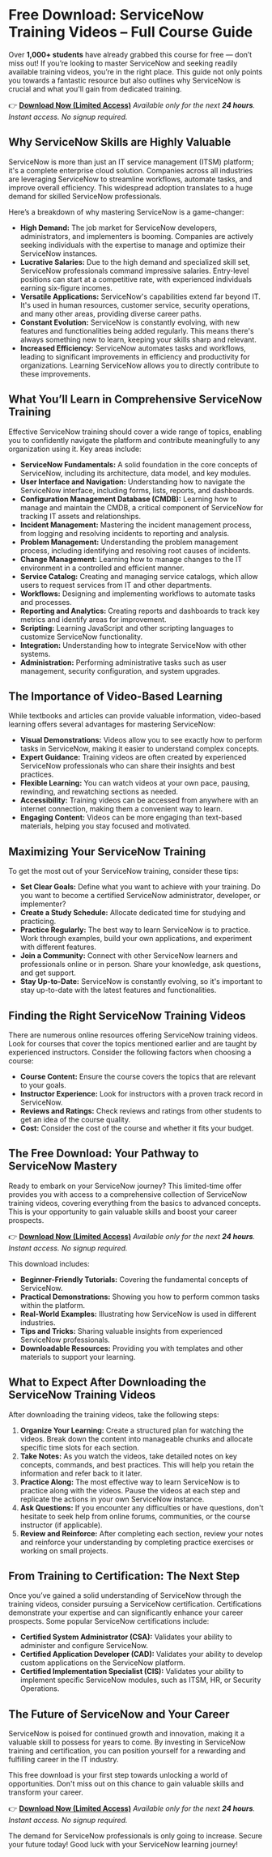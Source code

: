 # Free Download: ServiceNow Training Videos – Full Course Guide

Over **1,000+ students** have already grabbed this course for free — don’t miss out! If you’re looking to master ServiceNow and seeking readily available training videos, you’re in the right place. This guide not only points you towards a fantastic resource but also outlines why ServiceNow is crucial and what you'll gain from dedicated training.

👉 **[Download Now (Limited Access)](https://udemywork.com/servicenow-training-videos)**
_Available only for the next **24 hours**. Instant access. No signup required._

## Why ServiceNow Skills are Highly Valuable

ServiceNow is more than just an IT service management (ITSM) platform; it's a complete enterprise cloud solution. Companies across all industries are leveraging ServiceNow to streamline workflows, automate tasks, and improve overall efficiency. This widespread adoption translates to a huge demand for skilled ServiceNow professionals.

Here’s a breakdown of why mastering ServiceNow is a game-changer:

*   **High Demand:** The job market for ServiceNow developers, administrators, and implementers is booming. Companies are actively seeking individuals with the expertise to manage and optimize their ServiceNow instances.
*   **Lucrative Salaries:** Due to the high demand and specialized skill set, ServiceNow professionals command impressive salaries. Entry-level positions can start at a competitive rate, with experienced individuals earning six-figure incomes.
*   **Versatile Applications:** ServiceNow's capabilities extend far beyond IT. It's used in human resources, customer service, security operations, and many other areas, providing diverse career paths.
*   **Constant Evolution:** ServiceNow is constantly evolving, with new features and functionalities being added regularly. This means there's always something new to learn, keeping your skills sharp and relevant.
*   **Increased Efficiency:** ServiceNow automates tasks and workflows, leading to significant improvements in efficiency and productivity for organizations. Learning ServiceNow allows you to directly contribute to these improvements.

## What You’ll Learn in Comprehensive ServiceNow Training

Effective ServiceNow training should cover a wide range of topics, enabling you to confidently navigate the platform and contribute meaningfully to any organization using it. Key areas include:

*   **ServiceNow Fundamentals:** A solid foundation in the core concepts of ServiceNow, including its architecture, data model, and key modules.
*   **User Interface and Navigation:** Understanding how to navigate the ServiceNow interface, including forms, lists, reports, and dashboards.
*   **Configuration Management Database (CMDB):** Learning how to manage and maintain the CMDB, a critical component of ServiceNow for tracking IT assets and relationships.
*   **Incident Management:** Mastering the incident management process, from logging and resolving incidents to reporting and analysis.
*   **Problem Management:** Understanding the problem management process, including identifying and resolving root causes of incidents.
*   **Change Management:** Learning how to manage changes to the IT environment in a controlled and efficient manner.
*   **Service Catalog:** Creating and managing service catalogs, which allow users to request services from IT and other departments.
*   **Workflows:** Designing and implementing workflows to automate tasks and processes.
*   **Reporting and Analytics:** Creating reports and dashboards to track key metrics and identify areas for improvement.
*   **Scripting:** Learning JavaScript and other scripting languages to customize ServiceNow functionality.
*   **Integration:** Understanding how to integrate ServiceNow with other systems.
*   **Administration:** Performing administrative tasks such as user management, security configuration, and system upgrades.

## The Importance of Video-Based Learning

While textbooks and articles can provide valuable information, video-based learning offers several advantages for mastering ServiceNow:

*   **Visual Demonstrations:** Videos allow you to see exactly how to perform tasks in ServiceNow, making it easier to understand complex concepts.
*   **Expert Guidance:** Training videos are often created by experienced ServiceNow professionals who can share their insights and best practices.
*   **Flexible Learning:** You can watch videos at your own pace, pausing, rewinding, and rewatching sections as needed.
*   **Accessibility:** Training videos can be accessed from anywhere with an internet connection, making them a convenient way to learn.
*   **Engaging Content:** Videos can be more engaging than text-based materials, helping you stay focused and motivated.

## Maximizing Your ServiceNow Training

To get the most out of your ServiceNow training, consider these tips:

*   **Set Clear Goals:** Define what you want to achieve with your training. Do you want to become a certified ServiceNow administrator, developer, or implementer?
*   **Create a Study Schedule:** Allocate dedicated time for studying and practicing.
*   **Practice Regularly:** The best way to learn ServiceNow is to practice. Work through examples, build your own applications, and experiment with different features.
*   **Join a Community:** Connect with other ServiceNow learners and professionals online or in person. Share your knowledge, ask questions, and get support.
*   **Stay Up-to-Date:** ServiceNow is constantly evolving, so it's important to stay up-to-date with the latest features and functionalities.

## Finding the Right ServiceNow Training Videos

There are numerous online resources offering ServiceNow training videos. Look for courses that cover the topics mentioned earlier and are taught by experienced instructors. Consider the following factors when choosing a course:

*   **Course Content:** Ensure the course covers the topics that are relevant to your goals.
*   **Instructor Experience:** Look for instructors with a proven track record in ServiceNow.
*   **Reviews and Ratings:** Check reviews and ratings from other students to get an idea of the course quality.
*   **Cost:** Consider the cost of the course and whether it fits your budget.

## The Free Download: Your Pathway to ServiceNow Mastery

Ready to embark on your ServiceNow journey? This limited-time offer provides you with access to a comprehensive collection of ServiceNow training videos, covering everything from the basics to advanced concepts. This is your opportunity to gain valuable skills and boost your career prospects.

👉 **[Download Now (Limited Access)](https://udemywork.com/servicenow-training-videos)**
_Available only for the next **24 hours**. Instant access. No signup required._

This download includes:

*   **Beginner-Friendly Tutorials:** Covering the fundamental concepts of ServiceNow.
*   **Practical Demonstrations:** Showing you how to perform common tasks within the platform.
*   **Real-World Examples:** Illustrating how ServiceNow is used in different industries.
*   **Tips and Tricks:** Sharing valuable insights from experienced ServiceNow professionals.
*   **Downloadable Resources:** Providing you with templates and other materials to support your learning.

## What to Expect After Downloading the ServiceNow Training Videos

After downloading the training videos, take the following steps:

1.  **Organize Your Learning:** Create a structured plan for watching the videos. Break down the content into manageable chunks and allocate specific time slots for each section.
2.  **Take Notes:** As you watch the videos, take detailed notes on key concepts, commands, and best practices. This will help you retain the information and refer back to it later.
3.  **Practice Along:** The most effective way to learn ServiceNow is to practice along with the videos. Pause the videos at each step and replicate the actions in your own ServiceNow instance.
4.  **Ask Questions:** If you encounter any difficulties or have questions, don't hesitate to seek help from online forums, communities, or the course instructor (if applicable).
5.  **Review and Reinforce:** After completing each section, review your notes and reinforce your understanding by completing practice exercises or working on small projects.

## From Training to Certification: The Next Step

Once you’ve gained a solid understanding of ServiceNow through the training videos, consider pursuing a ServiceNow certification. Certifications demonstrate your expertise and can significantly enhance your career prospects. Some popular ServiceNow certifications include:

*   **Certified System Administrator (CSA):** Validates your ability to administer and configure ServiceNow.
*   **Certified Application Developer (CAD):** Validates your ability to develop custom applications on the ServiceNow platform.
*   **Certified Implementation Specialist (CIS):** Validates your ability to implement specific ServiceNow modules, such as ITSM, HR, or Security Operations.

## The Future of ServiceNow and Your Career

ServiceNow is poised for continued growth and innovation, making it a valuable skill to possess for years to come. By investing in ServiceNow training and certification, you can position yourself for a rewarding and fulfilling career in the IT industry.

This free download is your first step towards unlocking a world of opportunities. Don't miss out on this chance to gain valuable skills and transform your career.

👉 **[Download Now (Limited Access)](https://udemywork.com/servicenow-training-videos)**
_Available only for the next **24 hours**. Instant access. No signup required._

The demand for ServiceNow professionals is only going to increase. Secure your future today! Good luck with your ServiceNow learning journey!
